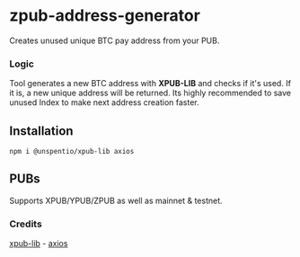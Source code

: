 # zpub-address-generator
Creates unused unique BTC pay address from your PUB.

### Logic
Tool generates a new BTC address with **XPUB-LIB** and checks if it's used. If it is, a new unique address will be returned. 
Its highly recommended to save unused Index to make next address creation faster.

## Installation
`npm i @unspentio/xpub-lib axios`

## PUBs
Supports XPUB/YPUB/ZPUB as well as mainnet & testnet. 

### Credits

[xpub-lib](https://github.com/swan-bitcoin/xpub-tool/tree/master/packages/xpub-lib) - [axios](https://github.com/axios/axios)
